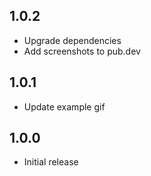 ## 1.0.2

* Upgrade dependencies
* Add screenshots to pub.dev

## 1.0.1

* Update example gif

## 1.0.0

* Initial release
